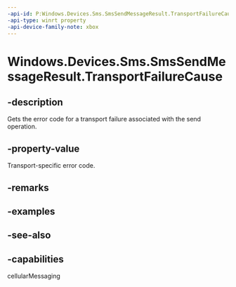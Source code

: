 ```yaml
---
-api-id: P:Windows.Devices.Sms.SmsSendMessageResult.TransportFailureCause
-api-type: winrt property
-api-device-family-note: xbox
---
```


<!-- Property syntax
public int TransportFailureCause { get; }
-->

# Windows.Devices.Sms.SmsSendMessageResult.TransportFailureCause

## -description
Gets the error code for a transport failure associated with the send operation.

## -property-value
Transport-specific error code.

## -remarks

## -examples

## -see-also


## -capabilities
cellularMessaging
